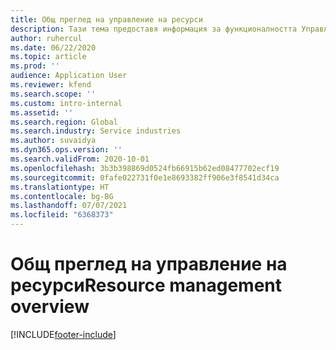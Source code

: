 ```yaml
---
title: Общ преглед на управление на ресурси
description: Тази тема предоставя информация за функционалността Управление на ресурс Dynamics 365 Project operations.
author: ruhercul
ms.date: 06/22/2020
ms.topic: article
ms.prod: ''
audience: Application User
ms.reviewer: kfend
ms.search.scope: ''
ms.custom: intro-internal
ms.assetid: ''
ms.search.region: Global
ms.search.industry: Service industries
ms.author: suvaidya
ms.dyn365.ops.version: ''
ms.search.validFrom: 2020-10-01
ms.openlocfilehash: 3b3b398869d0524fb66915b62ed08477702ecf19
ms.sourcegitcommit: 0fafe022731f0e1e8693382ff906e3f8541d34ca
ms.translationtype: HT
ms.contentlocale: bg-BG
ms.lasthandoff: 07/07/2021
ms.locfileid: "6368373"
---
```

# <a name="resource-management-overview"></a><span data-ttu-id="44226-103">Общ преглед на управление на ресурси</span><span class="sxs-lookup"><span data-stu-id="44226-103">Resource management overview</span></span>


[!INCLUDE[footer-include](../includes/footer-banner.md)]